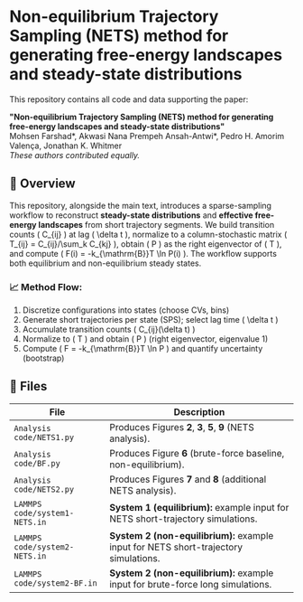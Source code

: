 # Non-equilibrium Trajectory Sampling (NETS) method for generating free-energy landscapes and steady-state distributions

This repository contains all code and data supporting the paper:

**"Non-equilibrium Trajectory Sampling (NETS) method for generating free-energy landscapes and steady-state distributions"**  
Mohsen Farshad*, Akwasi Nana Prempeh Ansah-Antwi*, Pedro H. Amorim Valença, Jonathan K. Whitmer  
*These authors contributed equally.*

## 🧠 Overview

This repository, alongside the main text, introduces a sparse-sampling workflow to reconstruct **steady-state distributions** and **effective free-energy landscapes** from short trajectory segments. We build transition counts \( C_{ij} \) at lag \( \delta t \), normalize to a column-stochastic matrix \( T_{ij} = C_{ij}/\sum_k C_{kj} \), obtain \( P \) as the right eigenvector of \( T \), and compute \( F(i) = -k_{\mathrm{B}}T \ln P(i) \). The workflow supports both equilibrium and non-equilibrium steady states.

### 📈 Method Flow:

1. Discretize configurations into states (choose CVs, bins)  
2. Generate short trajectories per state (SPS); select lag time \( \delta t \)  
3. Accumulate transition counts \( C_{ij}(\delta t) \)  
4. Normalize to \( T \) and obtain \( P \) (right eigenvector, eigenvalue 1)  
5. Compute \( F = -k_{\mathrm{B}}T \ln P \) and quantify uncertainty (bootstrap)

## 📁 Files

| File | Description |
|------|-------------|
| `Analysis code/NETS1.py` | Produces Figures **2**, **3**, **5**, **9** (NETS analysis). |
| `Analysis code/BF.py` | Produces Figure **6** (brute-force baseline, non-equilibrium). |
| `Analysis code/NETS2.py` | Produces Figures **7** and **8** (additional NETS analysis). |
| `LAMMPS code/system1-NETS.in` | **System 1 (equilibrium):** example input for NETS short-trajectory simulations. |
| `LAMMPS code/system2-NETS.in` | **System 2 (non-equilibrium):** example input for NETS short-trajectory simulations. |
| `LAMMPS code/system2-BF.in` | **System 2 (non-equilibrium):** example input for brute-force long simulations. |
